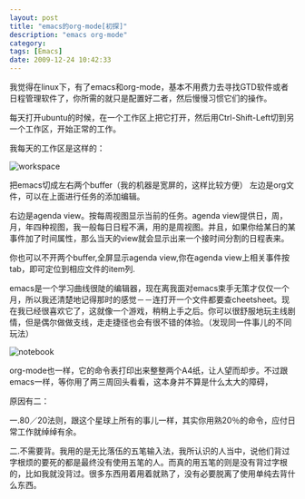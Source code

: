 ```yaml
---
layout: post
title: "emacs的org-mode[初探]"
description: "emacs org-mode"
category: 
tags: [Emacs]
date: 2009-12-24 10:42:33
---
```


我觉得在linux下，有了emacs和org-mode，基本不用费力去寻找GTD软件或者日程管理软件了，你所需的就只是配置好二者，然后慢慢习惯它们的操作。

每天打开ubuntu的时候，在一个工作区上把它打开，然后用Ctrl-Shift-Left切到另一个工作区，开始正常的工作。

我每天的工作区是这样的：


![workspace](http://interbbs.b0.upaiyun.com/emacs/workspace.png)

把emacs切成左右两个buffer（我的机器是宽屏的，这样比较方便）
左边是org文件，可以在上面进行任务的添加编辑。

右边是agenda view。按每周视图显示当前的任务。agenda view提供日，周，月，年四种视图，我一般每日日程不满，用的是周视图。并且，如果你给某日的某事件加了时间属性，那么当天的view就会显示出来一个接时间分割的日程表来。

你也可以不开两个buffer,全屏显示agenda view,你在agenda view上相关事件按tab，即可定位到相应文件的item列.

emacs是一个学习曲线很陡的编辑器，现在离我面对emacs束手无策才仅仅一个月，所以我还清楚地记得那时的感觉－－连打开一个文件都要查cheetsheet。现在我已经很喜欢它了，这就像一个游戏，稍稍上手之后。你可以很舒服地玩主线剧情，但是偶尔做做支线，走走捷径也会有很不错的体验。（发现同一件事儿的不同玩法）

![notebook](http://interbbs.b0.upaiyun.com/emacs/notebook.jpg)

org-mode也一样，它的命令表打印出来整整两个A4纸，让人望而却步。不过跟emacs一样，等你用了两三周回头看看，这本身并不算是什么太大的障碍，

原因有二：

一.80／20法则，跟这个星球上所有的事儿一样，其实你用熟20％的命令，应付日常工作就绰绰有余。

二.不需要背。我用的是无比落伍的五笔输入法，我所认识的人当中，说他们背过字根烦的要死的都是最终没有使用五笔的人。而真的用五笔的则是没有背过字根的，比如我就没背过。很多东西用着用着就熟了，没有必要脱离了使用单纯去背什么东西。


